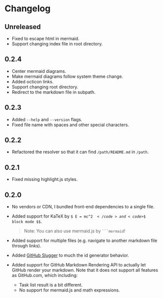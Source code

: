 # Changelog

## Unreleased

- Fixed to escape html in mermaid.
- Support changing index file in root directory.

## 0.2.4

- Center mermaid diagrams.
- Make mermaid diagrams follow system theme change.
- Added octicon links.
- Support changing root directory.
- Redirect to the markdown file in subpath.

## 0.2.3

- Added `--help` and `--version` flags.
- Fixed file name with spaces and other special characters.

## 0.2.2

- Refactored the resolver so that it can find `/path/README.md` in `/path`.

## 0.2.1

- Fixed missing highlight.js styles.

## 0.2.0

- No vendors or CDN, I bundled front-end dependencies to a single file.

- Added support for KaTeX by <code>$ E = mc^2 $</code> and <code>$$ block mode $$</code>.

  > Note: You can also use mermaid.js by <code>\`\`\`mermaid</code>!

- Added support for multiple files (e.g. navigate to another markdown file through links).

- Added [GitHub Slugger](https://github.com/Flet/github-slugger) to much the id generator behavior.

- Added support for GitHub Markdown Rendering API to actually let GitHub render your markdown.
  Note that it does not support all features as GitHub.com, which including:

  - Task list result is a bit different.
  - No support for mermaid.js and math expressions.
